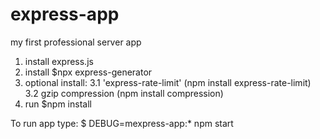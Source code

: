 # express-app
my first professional server app

1. install express.js
2. install $npx express-generator
3. optional install:
    3.1 'express-rate-limit' (npm install express-rate-limit) 
    3.2 gzip compression (npm install compression)
4. run $npm install


To run app type: $ DEBUG=mexpress-app:* npm start


